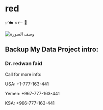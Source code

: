 # red

✅☁️ <<-- 🧊


![وصف الصورة](https://github.com/BackupMyData/red/blob/main/red.gif)
## Backup My Data Project intro:
### Dr. redwan faid
Call for more info: 

USA:
+1-777-163-441

Yemen:
+967-777-163-441 

KSA:
+966-777-163-441
